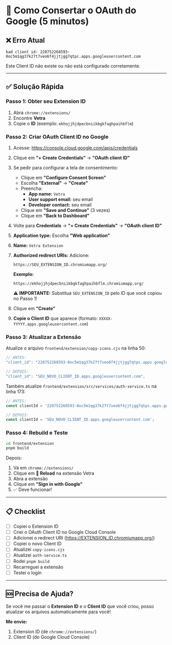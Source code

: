 # 🔧 Como Consertar o OAuth do Google (5 minutos)

## ❌ Erro Atual
```
bad client id: 228752268593-0oc5m1qg37k27t7veo6f4jjtjgg7qtpc.apps.googleusercontent.com
```

Este Client ID não existe ou não está configurado corretamente.

---

## ✅ Solução Rápida

### Passo 1: Obter seu Extension ID
1. Abra `chrome://extensions/`
2. Encontre **Vetra**
3. Copie o **ID** (exemplo: `ekhojjhjdpecbniikbgkfaghpaihbflm`)

### Passo 2: Criar OAuth Client ID no Google
1. Acesse: https://console.cloud.google.com/apis/credentials
2. Clique em **"+ Create Credentials"** → **"OAuth client ID"**
3. Se pedir para configurar a tela de consentimento:
   - Clique em **"Configure Consent Screen"**
   - Escolha **"External"** → **"Create"**
   - Preencha:
     - **App name:** `Vetra`
     - **User support email:** seu email
     - **Developer contact:** seu email
   - Clique em **"Save and Continue"** (3 vezes)
   - Clique em **"Back to Dashboard"**

4. Volte para **Credentials** → **"+ Create Credentials"** → **"OAuth client ID"**
5. **Application type:** Escolha **"Web application"**
6. **Name:** `Vetra Extension`
7. **Authorized redirect URIs:** Adicione:
   ```
   https://SEU_EXTENSION_ID.chromiumapp.org/
   ```
   **Exemplo:**
   ```
   https://ekhojjhjdpecbniikbgkfaghpaihbflm.chromiumapp.org/
   ```
   ⚠️ **IMPORTANTE:** Substitua `SEU_EXTENSION_ID` pelo ID que você copiou no Passo 1!

8. Clique em **"Create"**
9. **Copie o Client ID** que aparece (formato: `XXXXX-YYYYY.apps.googleusercontent.com`)

### Passo 3: Atualizar a Extensão

Atualize o arquivo `frontend/extension/copy-icons.cjs` na linha 50:

```javascript
// ANTES:
"client_id": "228752268593-0oc5m1qg37k27t7veo6f4jjtjgg7qtpc.apps.googleusercontent.com",

// DEPOIS:
"client_id": "SEU_NOVO_CLIENT_ID.apps.googleusercontent.com",
```

Também atualize `frontend/extension/src/services/auth-service.ts` na linha 173:

```typescript
// ANTES:
const clientId = '228752268593-0oc5m1qg37k27t7veo6f4jjtjgg7qtpc.apps.googleusercontent.com';

// DEPOIS:
const clientId = 'SEU_NOVO_CLIENT_ID.apps.googleusercontent.com';
```

### Passo 4: Rebuild e Teste
```bash
cd frontend/extension
pnpm build
```

Depois:
1. Vá em `chrome://extensions/`
2. Clique em **🔄 Reload** na extensão Vetra
3. Abra a extensão
4. Clique em **"Sign in with Google"**
5. ✅ Deve funcionar!

---

## 📋 Checklist

- [ ] Copiei o Extension ID
- [ ] Criei o OAuth Client ID no Google Cloud Console
- [ ] Adicionei o redirect URI (https://EXTENSION_ID.chromiumapp.org/)
- [ ] Copiei o novo Client ID
- [ ] Atualizei `copy-icons.cjs`
- [ ] Atualizei `auth-service.ts`
- [ ] Rodei `pnpm build`
- [ ] Recarreguei a extensão
- [ ] Testei o login

---

## 🆘 Precisa de Ajuda?

Se você me passar o **Extension ID** e o **Client ID** que você criou, posso atualizar os arquivos automaticamente para você!

**Me envie:**
1. Extension ID (de `chrome://extensions/`)
2. Client ID (do Google Cloud Console)

